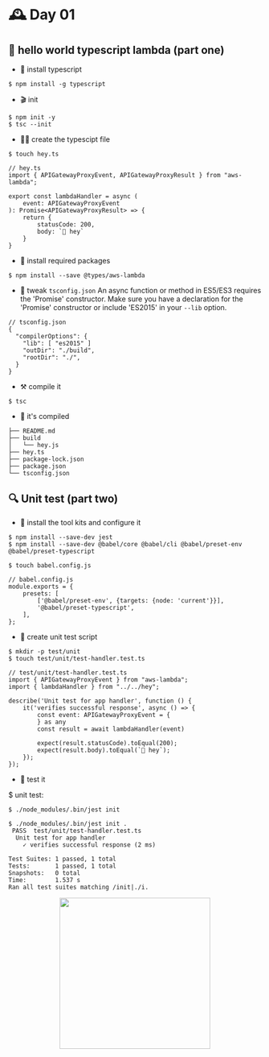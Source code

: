 
# 🕰️ Day 01 

## 👋 hello world typescript lambda (part one)

- 🍺 install typescript
```
$ npm install -g typescript
```

- 🎬 init 
```
$ npm init -y
$ tsc --init
```

- ✍🏻 create the typescipt file
```
$ touch hey.ts

// hey.ts
import { APIGatewayProxyEvent, APIGatewayProxyResult } from "aws-lambda";

export const lambdaHandler = async (
    event: APIGatewayProxyEvent
): Promise<APIGatewayProxyResult> => {
    return {
        statusCode: 200,
        body: `👋 hey`
    }
}
```

- 🍺 install required packages
```
$ npm install --save @types/aws-lambda
```

- 🔧 tweak `tsconfig.json`
An async function or method in ES5/ES3 requires the 'Promise' constructor. Make sure you have a declaration for the 'Promise' constructor or include 'ES2015' in your `--lib` option.
```
// tsconfig.json
{
  "compilerOptions": {
    "lib": [ "es2015" ]
    "outDir": "./build",
    "rootDir": "./",
  }
}
```

- ⚒️ compile it
```
$ tsc
```

- 🥳 it's compiled 
```
├── README.md
├── build
│   └── hey.js
├── hey.ts
├── package-lock.json
├── package.json
└── tsconfig.json
```

## 🔍 Unit test (part two)

- 🍺 install the tool kits and configure it
```
$ npm install --save-dev jest
$ npm install --save-dev @babel/core @babel/cli @babel/preset-env @babel/preset-typescript
``` 
```
$ touch babel.config.js

// babel.config.js
module.exports = {
    presets: [
        ['@babel/preset-env', {targets: {node: 'current'}}],
        '@babel/preset-typescript',
    ],
};
```

- 🧪 create unit test script
```
$ mkdir -p test/unit
$ touch test/unit/test-handler.test.ts

// test/unit/test-handler.test.ts
import { APIGatewayProxyEvent } from "aws-lambda";
import { lambdaHandler } from "../../hey";

describe('Unit test for app handler', function () {
    it('verifies successful response', async () => {
        const event: APIGatewayProxyEvent = {
        } as any
        const result = await lambdaHandler(event)

        expect(result.statusCode).toEqual(200);
        expect(result.body).toEqual(`👋 hey`);
    });
});
```

- 🦾 test it

$ unit test:
```
$ ./node_modules/.bin/jest init

$ ./node_modules/.bin/jest init .
 PASS  test/unit/test-handler.test.ts
  Unit test for app handler
    ✓ verifies successful response (2 ms)

Test Suites: 1 passed, 1 total
Tests:       1 passed, 1 total
Snapshots:   0 total
Time:        1.537 s
Ran all test suites matching /init|./i.

```
<p align="center">
  <img width=300 src="https://media.giphy.com/media/j4FjeSKl2nn5R89cmi/giphy.gif">
</p>